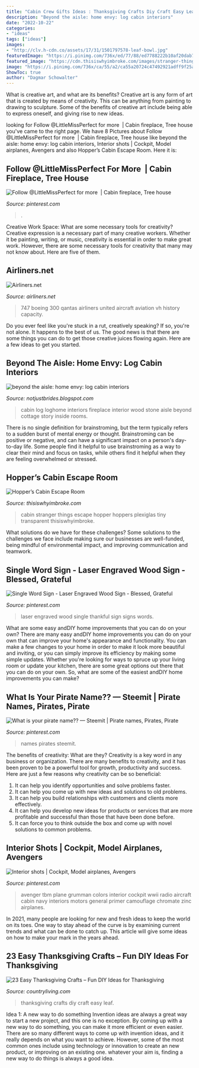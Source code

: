 ```yaml
---
title: "Cabin Crew Gifts Ideas : Thanksgiving Crafts Diy Craft Easy Leaf"
description: "Beyond the aisle: home envy: log cabin interiors"
date: "2022-10-22"
categories:
- "ideas"
tags: ["ideas"]
images:
- "http://clv.h-cdn.co/assets/17/31/1501797578-leaf-bowl.jpg"
featuredImage: "https://i.pinimg.com/736x/ed/77/88/ed7788222b10af20dab762db52e4d8a8.jpg"
featured_image: "https://cdn.thisiswhyimbroke.com/images/stranger-things-escape-room-escapewoods1-640x534.jpg"
image: "https://i.pinimg.com/736x/ca/55/a2/ca55a20724c47492921adff9f25a84cf--apps-interiors.jpg"
ShowToc: true
author: "Dagmar Schowalter"
---
```



What is creative art, and what are its benefits?
Creative art is any form of art that is created by means of creativity. This can be anything from painting to drawing to sculpture. Some of the benefits of creative art include being able to express oneself, and giving rise to new ideas.

	

		
looking for Follow @LittleMissPerfect for more ️ | Cabin fireplace, Tree house you've came to the right page. We have 8 Pictures about Follow @LittleMissPerfect for more ️ | Cabin fireplace, Tree house like beyond the aisle: home envy: log cabin interiors, Interior shots | Cockpit, Model airplanes, Avengers and also Hopper’s Cabin Escape Room. Here it is:
		
    
## Follow @LittleMissPerfect For More ️ | Cabin Fireplace, Tree House

<img loading=lazy src="https://i.pinimg.com/736x/ed/77/88/ed7788222b10af20dab762db52e4d8a8.jpg" onerror="this.onerror=null;this.src='https://tse1.mm.bing.net/th?id=OIP.BpjJDTNk3hp-wqWIZoWSkQHaJB&amp;pid=15.1';" alt="Follow @LittleMissPerfect for more ️ | Cabin fireplace, Tree house">

_Source: pinterest.com_

>. 

	

Creative Work Space: What are some necessary tools for creativity?
Creative expression is a necessary part of many creative workers. Whether it be painting, writing, or music, creativity is essential in order to make great work. However, there are some necessary tools for creativity that many may not know about. Here are five of them.

    
## Airliners.net

<img loading=lazy src="http://imgproc.airliners.net/photos/airliners/8/2/0/0074028-v40-10.jpg" onerror="this.onerror=null;this.src='https://tse4.mm.bing.net/th?id=OIP.xq7FStR1UZ7_5QG0U5uUNgHaFB&amp;pid=15.1';" alt="Airliners.net">

_Source: airliners.net_

>747 boeing 300 qantas airliners united aircraft aviation vh history capacity. 

	

Do you ever feel like you're stuck in a rut, creatively speaking? If so, you're not alone. It happens to the best of us. The good news is that there are some things you can do to get those creative juices flowing again. Here are a few ideas to get you started.

    
## Beyond The Aisle: Home Envy: Log Cabin Interiors

<img loading=lazy src="http://1.bp.blogspot.com/-2xRheeZKn1I/UdsSQp1mzdI/AAAAAAAAKZc/ClbGRjun4hc/s1600/int_casual.jpg" onerror="this.onerror=null;this.src='https://tse2.mm.bing.net/th?id=OIP.eNREK1Y3nJun-Cv-eoZjrwHaLH&amp;pid=15.1';" alt="beyond the aisle: home envy: log cabin interiors">

_Source: notjustbrides.blogspot.com_

>cabin log loghome interiors fireplace interior wood stone aisle beyond cottage story inside rooms. 

	

There is no single definition for brainstroming, but the term typically refers to a sudden burst of mental energy or thought. Brainstroming can be positive or negative, and can have a significant impact on a person's day-to-day life. Some people find it helpful to use brainstroming as a way to clear their mind and focus on tasks, while others find it helpful when they are feeling overwhelmed or stressed.

    
## Hopper’s Cabin Escape Room

<img loading=lazy src="https://cdn.thisiswhyimbroke.com/images/stranger-things-escape-room-escapewoods1-640x534.jpg" onerror="this.onerror=null;this.src='https://tse4.mm.bing.net/th?id=OIP.Zn0giNcxd8ZvYbUzj9UyEwHaGL&amp;pid=15.1';" alt="Hopper’s Cabin Escape Room">

_Source: thisiswhyimbroke.com_

>cabin stranger things escape hopper hoppers plexiglas tiny transparent thisiswhyimbroke. 

	

What solutions do we have for these challenges?
Some solutions to the challenges we face include making sure our businesses are well-funded, being mindful of environmental impact, and improving communication and teamwork.

    
## Single Word Sign - Laser Engraved Wood Sign - Blessed, Grateful

<img loading=lazy src="https://i.pinimg.com/736x/7c/20/b5/7c20b5c64096e50247a98c18dab96217.jpg" onerror="this.onerror=null;this.src='https://tse4.mm.bing.net/th?id=OIP.0MqWiIxGPMGYKN-IQbBLHwHaGu&amp;pid=15.1';" alt="Single Word Sign - Laser Engraved Wood Sign - Blessed, Grateful">

_Source: pinterest.com_

>laser engraved wood single thankful sign signs words. 

	

What are some easy andDIY home improvements that you can do on your own?
There are many easy andDIY home improvements you can do on your own that can improve your home's appearance and functionality. You can make a few changes to your home in order to make it look more beautiful and inviting, or you can simply improve its efficiency by making some simple updates. Whether you're looking for ways to spruce up your living room or update your kitchen, there are some great options out there that you can do on your own. So, what are some of the easiest andDIY home improvements you can make?

    
## What Is Your Pirate Name?? — Steemit | Pirate Names, Pirates, Pirate

<img loading=lazy src="https://i.pinimg.com/736x/64/b9/0c/64b90cb161a30f2886fda252fac67cc8.jpg" onerror="this.onerror=null;this.src='https://tse4.mm.bing.net/th?id=OIP.e_knKxAd_i5hD7jB95H-3gHaNJ&amp;pid=15.1';" alt="What is your pirate name?? — Steemit | Pirate names, Pirates, Pirate">

_Source: pinterest.com_

>names pirates steemit. 

	

The benefits of creativity: What are they?
Creativity is a key word in any business or organization. There are many benefits to creativity, and it has been proven to be a powerful tool for growth, productivity and success. Here are just a few reasons why creativity can be so beneficial: 
1. It can help you identify opportunities and solve problems faster.
2. It can help you come up with new ideas and solutions to old problems.
3. It can help you build relationships with customers and clients more effectively. 
4. It can help you develop new ideas for products or services that are more profitable and successful than those that have been done before. 
5. It can force you to think outside the box and come up with novel solutions to common problems.

    
## Interior Shots | Cockpit, Model Airplanes, Avengers

<img loading=lazy src="https://i.pinimg.com/736x/ca/55/a2/ca55a20724c47492921adff9f25a84cf--apps-interiors.jpg" onerror="this.onerror=null;this.src='https://tse4.mm.bing.net/th?id=OIP.iFxVTWY_JTCUYTOeGFFiLQHaEY&amp;pid=15.1';" alt="Interior shots | Cockpit, Model airplanes, Avengers">

_Source: pinterest.com_

>avenger tbm plane grumman colors interior cockpit wwii radio aircraft cabin navy interiors motors general primer camouflage chromate zinc airplanes. 

	

In 2021, many people are looking for new and fresh ideas to keep the world on its toes. One way to stay ahead of the curve is by examining current trends and what can be done to catch up. This article will give some ideas on how to make your mark in the years ahead.

    
## 23 Easy Thanksgiving Crafts – Fun DIY Ideas For Thanksgiving

<img loading=lazy src="http://clv.h-cdn.co/assets/17/31/1501797578-leaf-bowl.jpg" onerror="this.onerror=null;this.src='https://tse4.mm.bing.net/th?id=OIP.VNvL9QetEFr0zFJ1-gRmaQHaLH&amp;pid=15.1';" alt="23 Easy Thanksgiving Crafts – Fun DIY Ideas for Thanksgiving">

_Source: countryliving.com_

>thanksgiving crafts diy craft easy leaf. 

	

Idea 1: A new way to do something
Invention ideas are always a great way to start a new project, and this one is no exception. By coming up with a new way to do something, you can make it more efficient or even easier. There are so many different ways to come up with invention ideas, and it really depends on what you want to achieve. However, some of the most common ones include using technology or innovation to create an new product, or improving on an existing one. whatever your aim is, finding a new way to do things is always a good idea.

